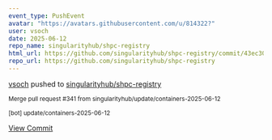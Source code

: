 ```yaml
---
event_type: PushEvent
avatar: "https://avatars.githubusercontent.com/u/814322?"
user: vsoch
date: 2025-06-12
repo_name: singularityhub/shpc-registry
html_url: https://github.com/singularityhub/shpc-registry/commit/43ec30f8a4da9364ca018dbec889663ae9716b70
repo_url: https://github.com/singularityhub/shpc-registry
---
```


<a href='https://github.com/vsoch' target='_blank'>vsoch</a> pushed to <a href='https://github.com/singularityhub/shpc-registry' target='_blank'>singularityhub/shpc-registry</a>

<small>Merge pull request #341 from singularityhub/update/containers-2025-06-12

[bot] update/containers-2025-06-12</small>

<a href='https://github.com/singularityhub/shpc-registry/commit/43ec30f8a4da9364ca018dbec889663ae9716b70' target='_blank'>View Commit</a>